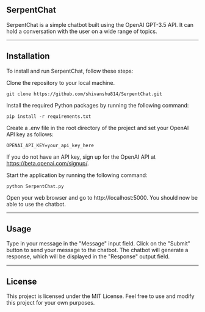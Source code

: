 ## SerpentChat
SerpentChat is a simple chatbot built using the OpenAI GPT-3.5 API. It can hold a conversation with the user on a wide range of topics.
*** 

## Installation

To install and run SerpentChat, follow these steps:

Clone the repository to your local machine.

`git clone https://github.com/shivanshu814/SerpentChat.git`

Install the required Python packages by running the following command:

`pip install -r requirements.txt`

Create a .env file in the root directory of the project and set your OpenAI API key as follows:

`OPENAI_API_KEY=your_api_key_here`

If you do not have an API key, sign up for the OpenAI API at https://beta.openai.com/signup/.

Start the application by running the following command:

`python SerpentChat.py`

Open your web browser and go to http://localhost:5000. You should now be able to use the chatbot.

***

## Usage

Type in your message in the "Message" input field.
Click on the "Submit" button to send your message to the chatbot.
The chatbot will generate a response, which will be displayed in the "Response" output field.

***

## License
This project is licensed under the MIT License. Feel free to use and modify this project for your own purposes.
